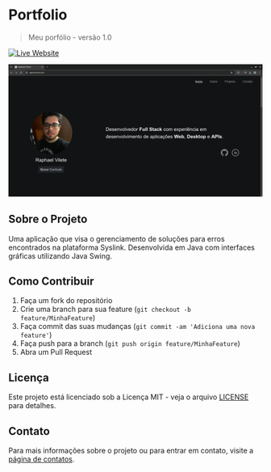 # Portfolio

> Meu porfólio - versão 1.0

[![Live Website][url-image]][url]

<p align="center">
    <img src="portfolio.png" alt="Portfolio Home" width="600">
</p>

## Sobre o Projeto

Uma aplicação que visa o gerenciamento de soluções para erros encontrados na plataforma Syslink. Desenvolvida em Java com interfaces gráficas utilizando Java Swing.

## Como Contribuir

1. Faça um fork do repositório
2. Crie uma branch para sua feature (`git checkout -b feature/MinhaFeature`)
3. Faça commit das suas mudanças (`git commit -am 'Adiciona uma nova feature'`)
4. Faça push para a branch (`git push origin feature/MinhaFeature`)
5. Abra um Pull Request

## Licença

Este projeto está licenciado sob a Licença MIT - veja o arquivo [LICENSE](LICENSE) para detalhes.

## Contato

Para mais informações sobre o projeto ou para entrar em contato, visite a [página de contatos](https://raphaelvilete.tech/#contato).

<!-- Markdown link & img dfn's -->
[url]: https://raphaelvilete.tech/
[url-image]: https://img.shields.io/badge/Live_Website-gray


